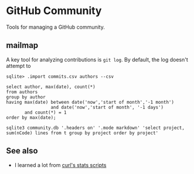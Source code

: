 # GitHub Community

Tools for managing a GitHub community.

## mailmap

A key tool for analyzing contributions is `git log`. By default, the
log doesn't attempt to 

```
sqlite> .import commits.csv authors --csv
```

```
select author, max(date), count(*) 
from authors 
group by author 
having max(date) between date('now','start of month','-1 month') 
                 and date('now','start of month', '-1 days') 
       and count(*) = 1 
order by max(date);
```

```
sqlite3 community.db '.headers on' '.mode markdown' 'select project, sum(nCode) lines from t group by project order by project'
```


## See also

* I learned a lot from [curl's stats scripts](https://github.com/curl/stats)
